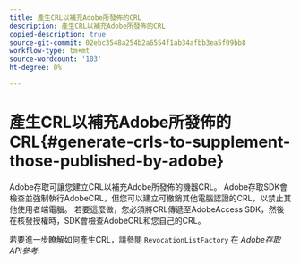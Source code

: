 ```yaml
---
title: 產生CRL以補充Adobe所發佈的CRL
description: 產生CRL以補充Adobe所發佈的CRL
copied-description: true
source-git-commit: 02ebc3548a254b2a6554f1ab34afbb3ea5f09bb8
workflow-type: tm+mt
source-wordcount: '103'
ht-degree: 0%

---
```


# 產生CRL以補充Adobe所發佈的CRL{#generate-crls-to-supplement-those-published-by-adobe}

Adobe存取可讓您建立CRL以補充Adobe所發佈的機器CRL。 Adobe存取SDK會檢查並強制執行AdobeCRL，但您可以建立可撤銷其他電腦認證的CRL，以禁止其他使用者端電腦。 若要這麼做，您必須將CRL傳遞至AdobeAccess SDK，然後在核發授權時，SDK會檢查AdobeCRL和您自己的CRL。

若要進一步瞭解如何產生CRL，請參閱 `RevocationListFactory` 在 *Adobe存取API參考*.
